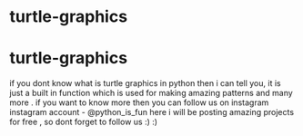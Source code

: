 # turtle-graphics
# turtle-graphics
if you dont know what is turtle graphics in python then i can tell you, it is just a built in function which is used for making amazing patterns and many more . 
if you want to know more then you can follow us on instagram
instagram account - @python_is_fun
here i will be posting amazing projects for free , so dont forget to follow us :) :)
